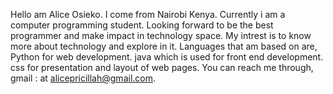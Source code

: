  Hello am Alice Osieko.
 I come from Nairobi Kenya.
 Currently i am a computer programming student.
 Looking forward to be the best programmer and make impact in technology space.
 My intrest is to know more about technology and explore in it.
 Languages that am based on are,
Python for web development.
java which is used for front end development.
css for presentation and layout of web pages.
 You can reach me through,
gmail : at alicepricillah@gmail.com.


